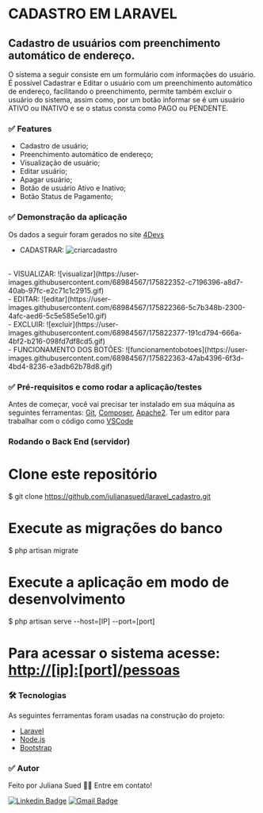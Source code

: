# CADASTRO EM LARAVEL

##  Cadastro de usuários com preenchimento automático de endereço.
O sistema a seguir consiste em um formulário com informações do usuário. É possível Cadastrar e Editar o usuário com um preenchimento automático de endereço, facilitando o preenchimento, permite também excluir o usuário do sistema, assim como, por um botão informar se é um usuário ATIVO ou INATIVO e se o status consta como PAGO ou PENDENTE.

### ✅ Features

- Cadastro de usuário;
- Preenchimento automático de endereço;
- Visualização de usuário;
- Editar usuário;
- Apagar usuário;
- Botão de usuário Ativo e Inativo;
- Botão Status de Pagamento;

### ✅ Demonstração da aplicação
Os dados a seguir foram gerados no site [4Devs](https://www.4devs.com.br/)
<br>
- CADASTRAR:
![criarcadastro](https://user-images.githubusercontent.com/68984567/175822342-557f26a3-464b-468c-b351-2f4f2d44a450.gif)
<br>
- VISUALIZAR:
![visualizar](https://user-images.githubusercontent.com/68984567/175822352-c7196396-a8d7-40ab-97fc-e2c71c1c2915.gif)
<br>
- EDITAR:
![editar](https://user-images.githubusercontent.com/68984567/175822366-5c7b348b-2300-4afc-aed6-5c5e585e5e10.gif)
<br>
- EXCLUIR:
![excluir](https://user-images.githubusercontent.com/68984567/175822377-191cd794-666a-4bf2-b216-098fd7df8cd5.gif)
<br>
- FUNCIONAMENTO DOS BOTÕES:
![funcionamentobotoes](https://user-images.githubusercontent.com/68984567/175822363-47ab4396-6f3d-4bd4-8236-e3adb62b78d8.gif)


### ✅ Pré-requisitos e como rodar a aplicação/testes

Antes de começar, você vai precisar ter instalado em sua máquina as seguintes ferramentas:
[Git](https://git-scm.com), [Composer](https://getcomposer.org/download/), [Apache2](https://httpd.apache.org/download.cgi). 
Ter um editor para trabalhar com o código como [VSCode](https://code.visualstudio.com/)

### Rodando o Back End (servidor)

# Clone este repositório
$ git clone <https://github.com/julianasued/laravel_cadastro.git>

# Execute as migrações do banco
$ php artisan migrate

# Execute a aplicação em modo de desenvolvimento
$ php artisan serve --host=[IP] --port=[port]

# Para acessar o sistema acesse: <http://[ip]:[port]/pessoas>

### 🛠 Tecnologias

As seguintes ferramentas foram usadas na construção do projeto:

- [Laravel](https://laravel.com/)
- [Node.js](https://nodejs.org/en/)
- [Bootstrap](https://getbootstrap.com/)

### ✅ Autor

Feito por Juliana Sued 👋🏽 Entre em contato!

[![Linkedin Badge](https://img.shields.io/badge/-Juliana-blue?style=flat-square&logo=Linkedin&logoColor=white&link=https://www.linkedin.com/in/juliana-sued-896b89206/)](https://www.linkedin.com/in/juliana-sued-896b89206/) 
[![Gmail Badge](https://img.shields.io/badge/-julianasuedcc@gmail.com-c14438?style=flat-square&logo=Gmail&logoColor=white&link=mailto:julianasuedcc@gmail.com)](mailto:julianasuedcc@gmail.com)
